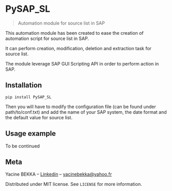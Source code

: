 # PySAP_SL

> Automation module for source list in SAP

This automation module has been created to ease the creation of automation script for source list in SAP.

It can perform creation, modification, deletion and extraction task for source list.

The module leverage SAP GUI Scripting API in order to perform action in SAP.

## Installation

```
pip install PySAP_SL 

```

Then you will have to modify the configuration file (can be found under path/to/conf.txt) and add the name of your SAP system, the date format and the default value for source list.

## Usage example

To be continued

## Meta

Yacine BEKKA – [Linkedin](https://www.linkedin.com/in/yacine-bekka-519b79146) – yacinebekka@yahoo.fr

Distributed under MIT license. See ``LICENSE`` for more information.
